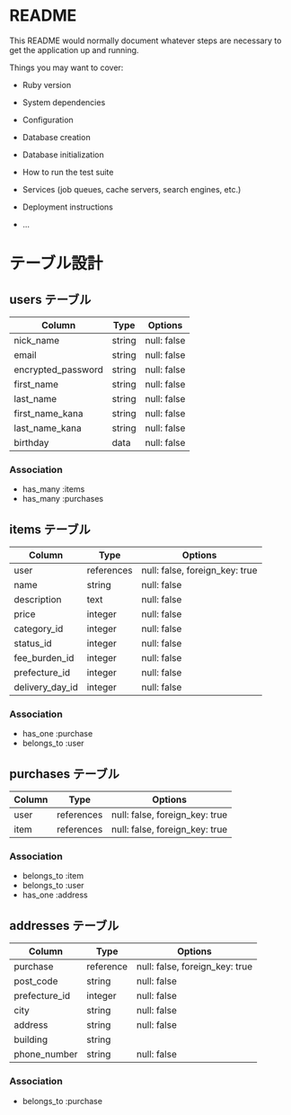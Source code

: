 # README

This README would normally document whatever steps are necessary to get the
application up and running.

Things you may want to cover:

* Ruby version

* System dependencies

* Configuration

* Database creation

* Database initialization

* How to run the test suite

* Services (job queues, cache servers, search engines, etc.)

* Deployment instructions

* ...

# テーブル設計

## users テーブル

| Column           | Type   | Options     |
| --------         | ------ | ----------- |
|nick_name         | string | null: false |
| email            | string | null: false |
|encrypted_password| string | null: false |
|first_name        | string | null: false |
|last_name         | string | null: false |
|first_name_kana   | string | null: false |
|last_name_kana    | string | null: false |
|birthday          | data   | null: false |

### Association

- has_many :items
- has_many :purchases

## items テーブル

| Column        | Type     | Options                        |
| ------        | ------   | ----------- |
|   user        |references| null: false, foreign_key: true |
|   name        | string   | null: false                    |
|description    | text     | null: false                    |
| price         | integer  | null: false                    |
|category_id    | integer  | null: false                    |
| status_id     | integer  | null: false                    |
| fee_burden_id  | integer  | null: false                    |
| prefecture_id | integer  | null: false                    |
|delivery_day_id| integer  | null: false                    |

### Association

- has_one :purchase
- belongs_to :user

## purchases テーブル

| Column     | Type       | Options                        |
| -------    | ---------- | ------------------------------ |
| user       | references | null: false, foreign_key: true |
| item       | references | null: false, foreign_key: true |

### Association

- belongs_to :item
- belongs_to :user
- has_one :address

## addresses テーブル

| Column      | Type       | Options                        |
| -------     | ---------- | ------------------------------ |
| purchase    | reference  | null: false, foreign_key: true |
| post_code   | string     | null: false                    |
|prefecture_id| integer    | null: false                    |
| city        | string     | null: false                    |
|   address   | string     | null: false                    |
|  building   | string     |                                |
| phone_number| string     | null: false                    |

### Association

- belongs_to :purchase